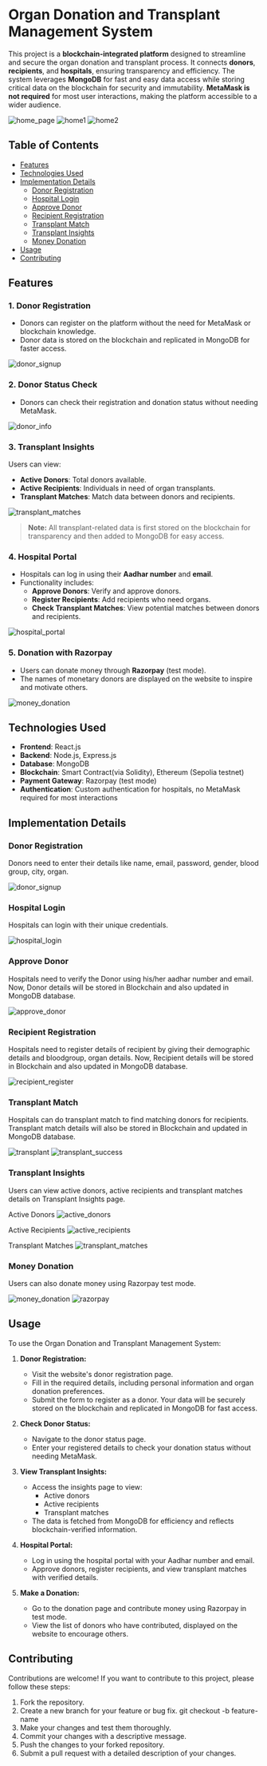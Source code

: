 # Organ Donation and Transplant Management System

This project is a **blockchain-integrated platform** designed to streamline and secure the organ donation and transplant process. It connects **donors**, **recipients**, and **hospitals**, ensuring transparency and efficiency. The system leverages **MongoDB** for fast and easy data access while storing critical data on the blockchain for security and immutability. **MetaMask is not required** for most user interactions, making the platform accessible to a wider audience.

![home_page](https://github.com/user-attachments/assets/04ce7024-3e1a-4558-bfe2-067e9b534d07)
![home1](https://github.com/user-attachments/assets/b2a1fd21-5aab-4e07-b08f-7ebc064be6ac)
![home2](https://github.com/user-attachments/assets/a74daa21-9f27-472a-9516-f9a89dbd0763)

## Table of Contents
- [Features](#features)
- [Technologies Used](#technologies-used)
- [Implementation Details](#implementation-details)
  - [Donor Registration](#donor-registration)
  - [Hospital Login](#hospital-login)
  - [Approve Donor](#approve-donor)
  - [Recipient Registration](#recipient-registration)
  - [Transplant Match](#transplant-match)
  - [Transplant Insights](#transplant-insights)
  - [Money Donation](#money-donation)
- [Usage](#usage)
- [Contributing](#contributing)

## Features
### 1. **Donor Registration**
- Donors can register on the platform without the need for MetaMask or blockchain knowledge.
- Donor data is stored on the blockchain and replicated in MongoDB for faster access.

![donor_signup](https://github.com/user-attachments/assets/4f7d6265-9649-499f-a292-e385aa371c06)

### 2. **Donor Status Check**
- Donors can check their registration and donation status without needing MetaMask.

![donor_info](https://github.com/user-attachments/assets/ae53194b-fc8d-4127-a3cb-7be95eab73fe)

### 3. **Transplant Insights**
Users can view:
- **Active Donors**: Total donors available.
- **Active Recipients**: Individuals in need of organ transplants.
- **Transplant Matches**: Match data between donors and recipients.

![transplant_matches](https://github.com/user-attachments/assets/e764c52e-4e83-4337-8c22-3e2fa5324a95)

> **Note:** All transplant-related data is first stored on the blockchain for transparency and then added to MongoDB for easy access.

### 4. **Hospital Portal**
- Hospitals can log in using their **Aadhar number** and **email**.
- Functionality includes:
  - **Approve Donors**: Verify and approve donors.
  - **Register Recipients**: Add recipients who need organs.
  - **Check Transplant Matches**: View potential matches between donors and recipients.

![hospital_portal](https://github.com/user-attachments/assets/7ebd265b-08de-4ea9-be03-cc58225036a4)

### 5. **Donation with Razorpay**
- Users can donate money through **Razorpay** (test mode).
- The names of monetary donors are displayed on the website to inspire and motivate others.

![money_donation](https://github.com/user-attachments/assets/456bf141-af45-4207-b90e-9c20ea3ba93d)

## Technologies Used

- **Frontend**: React.js
- **Backend**: Node.js, Express.js
- **Database**: MongoDB
- **Blockchain**: Smart Contract(via Solidity), Ethereum (Sepolia testnet)
- **Payment Gateway**: Razorpay (test mode)
- **Authentication**: Custom authentication for hospitals, no MetaMask required for most interactions

## Implementation Details

### Donor Registration

Donors need to enter their details like name, email, password, gender, blood group, city, organ.

![donor_signup](https://github.com/user-attachments/assets/da6a7b9f-b95c-4413-acc8-991a19d3727f)

### Hospital Login

Hospitals can login with their unique credentials.

![hospital_login](https://github.com/user-attachments/assets/f5756772-e621-468b-9a9b-6b3b88c7eba4)

### Approve Donor

Hospitals need to verify the Donor using his/her aadhar number and email.
Now, Donor details will be stored in Blockchain and also updated in MongoDB database.

![approve_donor](https://github.com/user-attachments/assets/233d9713-818f-4b93-aba5-5d2e509ec58c)

### Recipient Registration

Hospitals need to register details of recipient by giving their demographic details and bloodgroup, organ details.
Now, Recipient details will be stored in Blockchain and also updated in MongoDB database.

![recipient_register](https://github.com/user-attachments/assets/108ee5ae-3cc4-4181-bfdd-8204141fe0fe)

### Transplant Match

Hospitals can do transplant match to find matching donors for recipients. 
Transplant match details will also be stored in Blockchain and updated in MongoDB database.

![transplant](https://github.com/user-attachments/assets/2cdddf14-37d6-4f9e-93a2-c88c9faf1526)
![transplant_success](https://github.com/user-attachments/assets/0607489f-585f-44d7-a640-e0261565119c)

### Transplant Insights

Users can view active donors, active recipients and transplant matches details on Transplant Insights page.

Active Donors
![active_donors](https://github.com/user-attachments/assets/2bb47b66-68fd-408e-bc35-ffdae723b88c)

Active Recipients
![active_recipients](https://github.com/user-attachments/assets/2899f44b-7195-4771-ad5d-7efbe7b8df38)

Transplant Matches
![transplant_matches](https://github.com/user-attachments/assets/2640a9cf-ea11-44a8-91c6-c74b918e701d)


### Money Donation

Users can also donate money using Razorpay test mode.

![money_donation](https://github.com/user-attachments/assets/daf3124e-2bc1-4eac-bf7b-a3cac5e2b32e)
![razorpay](https://github.com/user-attachments/assets/83550f9f-1e4e-4fc5-9e66-4de7ab5102fb)

## Usage

To use the Organ Donation and Transplant Management System:

1. **Donor Registration:**
   - Visit the website's donor registration page.
   - Fill in the required details, including personal information and organ donation preferences.
   - Submit the form to register as a donor. Your data will be securely stored on the blockchain and replicated in MongoDB for fast access.

2. **Check Donor Status:**
   - Navigate to the donor status page.
   - Enter your registered details to check your donation status without needing MetaMask.

3. **View Transplant Insights:**
   - Access the insights page to view:
     - Active donors
     - Active recipients
     - Transplant matches
   - The data is fetched from MongoDB for efficiency and reflects blockchain-verified information.

4. **Hospital Portal:**
   - Log in using the hospital portal with your Aadhar number and email.
   - Approve donors, register recipients, and view transplant matches with verified details.

5. **Make a Donation:**
   - Go to the donation page and contribute money using Razorpay in test mode.
   - View the list of donors who have contributed, displayed on the website to encourage others.

## Contributing

Contributions are welcome! If you want to contribute to this project, please follow these steps:

1. Fork the repository.
2. Create a new branch for your feature or bug fix.
   git checkout -b feature-name
3. Make your changes and test them thoroughly.
4. Commit your changes with a descriptive message.
5. Push the changes to your forked repository.
6. Submit a pull request with a detailed description of your changes.

